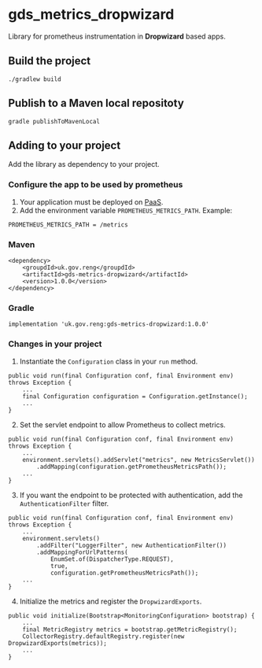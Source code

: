 # gds_metrics_dropwizard
Library for prometheus instrumentation in __Dropwizard__ based apps.

## Build the project
`./gradlew build`

## Publish to a Maven local repositoty
`gradle publishToMavenLocal`

## Adding to your project

Add the library as dependency to your project.

### Configure the app to be used by prometheus

1. Your application must be deployed on [PaaS](https://www.cloud.service.gov.uk/).
2. Add the environment variable `PROMETHEUS_METRICS_PATH`. Example:
```
PROMETHEUS_METRICS_PATH = /metrics
```

### Maven
```
<dependency>
    <groupdId>uk.gov.reng</groupdId>
    <artifactId>gds-metrics-dropwizard</artifactId>
    <version>1.0.0</version>
</dependency>
```

### Gradle
```
implementation 'uk.gov.reng:gds-metrics-dropwizard:1.0.0'
```

### Changes in your project

1. Instantiate  the `Configuration` class in your `run` method.
```
public void run(final Configuration conf, final Environment env) throws Exception {
    ...
    final Configuration configuration = Configuration.getInstance();
    ...
}
```

2. Set the servlet endpoint to allow Prometheus to collect metrics.
```
public void run(final Configuration conf, final Environment env) throws Exception {
    ...
    environment.servlets().addServlet("metrics", new MetricsServlet())
        .addMapping(configuration.getPrometheusMetricsPath());
    ...
}
```

3. If you want the endpoint to be protected with authentication, add the `AuthenticationFilter` filter.
```
public void run(final Configuration conf, final Environment env) throws Exception {
    ...
    environment.servlets()
        .addFilter("LoggerFilter", new AuthenticationFilter())
        .addMappingForUrlPatterns(
            EnumSet.of(DispatcherType.REQUEST),
            true,
            configuration.getPrometheusMetricsPath());
    ...
}
```
4. Initialize the metrics and register the `DropwizardExports`.
```
public void initialize(Bootstrap<MonitoringConfiguration> bootstrap) {
    ...
    final MetricRegistry metrics = bootstrap.getMetricRegistry();
    CollectorRegistry.defaultRegistry.register(new DropwizardExports(metrics));
    ...
}
```